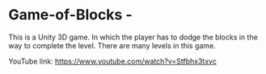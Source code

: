 # Game-of-Blocks - 
This is a Unity 3D game. In which the player has to dodge the blocks in the way to complete the level. There are many levels in this game.

YouTube link: https://www.youtube.com/watch?v=Stfbhx3txvc


